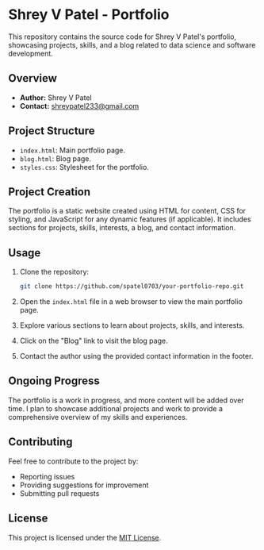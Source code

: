 # Shrey V Patel - Portfolio

This repository contains the source code for Shrey V Patel's portfolio, showcasing projects, skills, and a blog related to data science and software development.

## Overview

- **Author:** Shrey V Patel
- **Contact:** [shreypatel233@gmail.com](mailto:shreypatel233@gmail.com)

## Project Structure

- `index.html`: Main portfolio page.
- `blog.html`: Blog page.
- `styles.css`: Stylesheet for the portfolio.

## Project Creation

The portfolio is a static website created using HTML for content, CSS for styling, and JavaScript for any dynamic features (if applicable). It includes sections for projects, skills, interests, a blog, and contact information.

## Usage

1. Clone the repository:

    ```bash
    git clone https://github.com/spatel0703/your-portfolio-repo.git
    ```

2. Open the `index.html` file in a web browser to view the main portfolio page.

3. Explore various sections to learn about projects, skills, and interests.

4. Click on the "Blog" link to visit the blog page.

5. Contact the author using the provided contact information in the footer.

## Ongoing Progress

The portfolio is a work in progress, and more content will be added over time. I plan to showcase additional projects and work to provide a comprehensive overview of my skills and experiences.

## Contributing

Feel free to contribute to the project by:
- Reporting issues
- Providing suggestions for improvement
- Submitting pull requests

## License

This project is licensed under the [MIT License](LICENSE).
